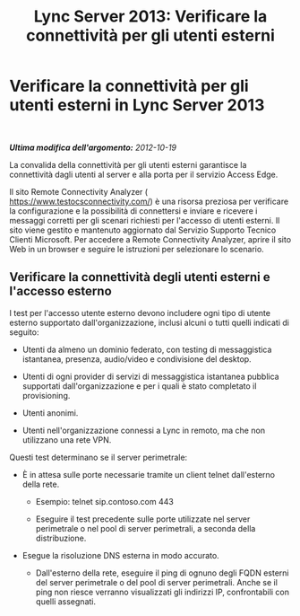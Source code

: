 ﻿---
title: 'Lync Server 2013: Verificare la connettività per gli utenti esterni'
TOCTitle: Verificare la connettività per gli utenti esterni
ms:assetid: 5c02bd6e-1c96-448a-a21d-58c9961c6640
ms:mtpsurl: https://technet.microsoft.com/it-it/library/Gg398402(v=OCS.15)
ms:contentKeyID: 49300668
ms.date: 08/24/2015
mtps_version: v=OCS.15
ms.translationtype: HT
---

# Verificare la connettività per gli utenti esterni in Lync Server 2013

 

_**Ultima modifica dell'argomento:** 2012-10-19_

La convalida della connettività per gli utenti esterni garantisce la connettività dagli utenti al server e alla porta per il servizio Access Edge.

Il sito Remote Connectivity Analyzer ( <https://www.testocsconnectivity.com/>) è una risorsa preziosa per verificare la configurazione e la possibilità di connettersi e inviare e ricevere i messaggi corretti per gli scenari richiesti per l'accesso di utenti esterni. Il sito viene gestito e mantenuto aggiornato dal Servizio Supporto Tecnico Clienti Microsoft. Per accedere a Remote Connectivity Analyzer, aprire il sito Web in un browser e seguire le istruzioni per selezionare lo scenario.

## Verificare la connettività degli utenti esterni e l'accesso esterno

I test per l'accesso utente esterno devono includere ogni tipo di utente esterno supportato dall'organizzazione, inclusi alcuni o tutti quelli indicati di seguito:

  - Utenti da almeno un dominio federato, con testing di messaggistica istantanea, presenza, audio/video e condivisione del desktop.

  - Utenti di ogni provider di servizi di messaggistica istantanea pubblica supportati dall'organizzazione e per i quali è stato completato il provisioning.

  - Utenti anonimi.

  - Utenti nell'organizzazione connessi a Lync in remoto, ma che non utilizzano una rete VPN.

Questi test determinano se il server perimetrale:

  - È in attesa sulle porte necessarie tramite un client telnet dall'esterno della rete.
    
      - Esempio: telnet sip.contoso.com 443
    
      - Eseguire il test precedente sulle porte utilizzate nel server perimetrale o nel pool di server perimetrali, a seconda della distribuzione.

  - Esegue la risoluzione DNS esterna in modo accurato.
    
      - Dall'esterno della rete, eseguire il ping di ognuno degli FQDN esterni del server perimetrale o del pool di server perimetrali. Anche se il ping non riesce verranno visualizzati gli indirizzi IP, confrontabili con quelli assegnati.

